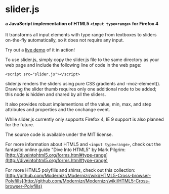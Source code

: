 slider.js
=========

#### a JavaScript implementation of HTML5 `<input type=range>` for Firefox 4

It transforms all input elements with type range from textboxes to sliders
on-the-fly automatically, so it does not require any input.

Try out a [live demo](http://frankyan.com/labs/sliderjs.html) of it in action!

To use slider.js, simply copy the slider.js file to the same directory as
your web page and include the following line of code in the web page:

`<script src="slider.js"></script>`

slider.js renders the sliders using pure CSS gradients and -moz-element().
Drawing the slider thumb requires only one additional node to be added; this
node is hidden and shared by all the sliders.

It also provides robust implementions of the value, min, max, and step
attributes and properties and the onchange event.

While slider.js currently only supports Firefox 4, IE 9 support is also planned
for the future.

The source code is available under the MIT license.

For more information about HTML5 and `<input type=range>`, check out the
fantastic online guide "Dive Into HTML5" by Mark Pilgrim:
[http://diveintohtml5.org/forms.html#type-range](http://diveintohtml5.org/forms.html#type-range)

For more HTML5 polyfills and shims, check out this collection:
[http://github.com/Modernizr/Modernizr/wiki/HTML5-Cross-browser-Polyfills](http://github.com/Modernizr/Modernizr/wiki/HTML5-Cross-browser-Polyfills)
